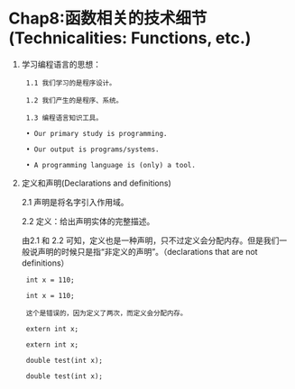 
# Chap8:函数相关的技术细节(Technicalities: Functions, etc.) #

1. 学习编程语言的思想：

    	1.1 我们学习的是程序设计。
    
    	1.2 我们产生的是程序、系统。
    
    	1.3 编程语言知识工具。
    
    	• Our primary study is programming.
    
    	• Our output is programs/systems.
    
    	• A programming language is (only) a tool.

2. 定义和声明(Declarations and definitions)

	2.1 声明是将名字引入作用域。

	2.2 定义：给出声明实体的完整描述。
	
	由2.1 和 2.2 可知，定义也是一种声明，只不过定义会分配内存。但是我们一般说声明的时候只是指“非定义的声明”。（declarations that are not definitions）

    	int x = 110;
    
    	int x = 110;
    
    	这个是错误的，因为定义了两次，而定义会分配内存。
    	
    	extern int x;
    
    	extern int x;
    
    	double test(int x);
    
    	double test(int x);